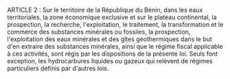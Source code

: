 ARTICLE 2 : Sur le territoire de la République du Bénin, dans les
eaux territoriales, la zone économique exclusive et sur le plateau
continental, la prospection, la recherche, l'exploitation, le
traitement, la transformation et le commerce des substances minérales ou
fossiles, la prospection, l'exploitation des eaux minérales et des gîtes
géothermiques dans le but d'en extraire des substances minérales, ainsi
que le régime fiscal applicable à ces activités, sont régis par les
dispositions de la présente loi.
Seuls font exception, les hydrocarbures liquides ou gazeux qui relèvent
de régimes particuliers définis par d'autres lois.